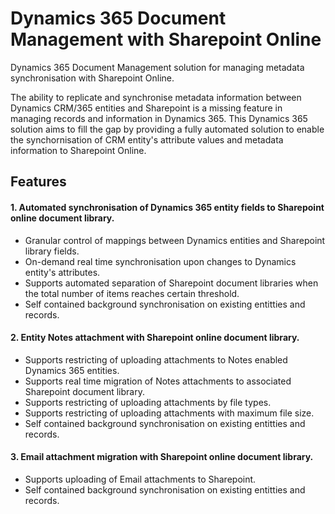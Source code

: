# Dynamics 365 Document Management with Sharepoint Online
Dynamics 365 Document Management solution for managing metadata synchronisation with Sharepoint Online.

The ability to replicate and synchronise metadata information between Dynamics CRM/365 entities and Sharepoint is a missing feature in managing records and information in Dynamics 365.  This Dynamics 365 solution aims to fill the gap by providing a fully automated solution to enable the synchornisation of CRM entity's attribute values and metadata information to Sharepoint Online.




## Features
#### 1.  Automated synchronisation of Dynamics 365 entity fields to Sharepoint online document library.
+ Granular control of mappings between Dynamics entities and Sharepoint library fields.
+ On-demand real time synchronisation upon changes to Dynamics entity's attributes.
+ Supports automated separation of Sharepoint document libraries when the total number of items reaches certain threshold.
+ Self contained background synchronisation on existing entitties and records.  


#### 2.  Entity Notes attachment with Sharepoint online document library.
+ Supports restricting of uploading attachments to Notes enabled Dynamics 365 entities.
+ Supports real time migration of Notes attachments to associated Sharepoint document library.
+ Supports restricting of uploading attachments by file types.
+ Supports restricting of uploading attachments with maximum file size.
+ Self contained background synchronisation on existing entitties and records. 

#### 3.  Email attachment migration with Sharepoint online document library.
+ Supports uploading of Email attachments to Sharepoint.
+ Self contained background synchronisation on existing entitties and records. 

